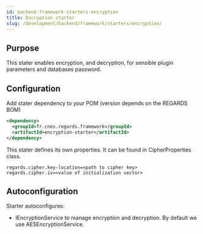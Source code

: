 ```yaml
---
id: backend-framework-starters-encryption
title: Encryption starter
slug: /development/backend/framework/starters/encryption/
---
```




## Purpose

This stater enables encryption, and decryption, for sensible plugin parameters and databases password.

## Configuration

Add stater dependency to your POM (version depends on the REGARDS BOM)

```xml
<dependency>
  <groupId>fr.cnes.regards.framework</groupId>
  <artifactId>encryption-starter</artifactId>
</dependency>
```

This stater defines its own properties. It can be found in CipherProperties class.
```properties
regards.cipher.key-location=<path to cipher key>
regards.cipher.iv=<value of initialization vector>
```

## Autoconfiguration

Starter autoconfigures: 

* IEncryptionService to manage encryption and decryption. By default we use AESEncryptionService.

